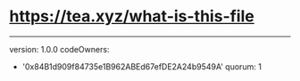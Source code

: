 # https://tea.xyz/what-is-this-file
---
version: 1.0.0
codeOwners:
  - '0x84B1d909f84735e1B962ABEd67efDE2A24b9549A'
quorum: 1
